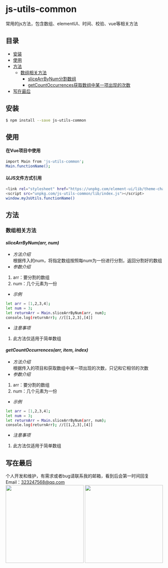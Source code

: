 # js-utils-common  
常用的js方法，包含数组、elementUI、时间、校验、vue等相关方法  
## 目录  
- [安装](#安装)  
- [使用](#使用)  
- [方法](#方法)  
  - [数组相关方法](#数组相关方法)   
    - [sliceArrByNum分割数组](#slicearrbynumarr-num)  
    - [getCountOccurrences获取数组中某一项出现的次数](#getcountoccurrencesarr-item-index)
- [写在最后](#写在最后)  
## 安装  
```sh
$ npm install --save js-utils-common
```  
## 使用  
#### 在Vue项目中使用
```sh
import Main from 'js-utils-common';
Main.functionName();
```  
#### 以JS文件方式引用
```sh
<link rel="stylesheet" href="https://unpkg.com/element-ui/lib/theme-chalk/index.css">
<script src="unpkg.com/js-utils-common/lib/index.js"></script>
window.myJsUtils.functionName()
```  
## 方法  
### 数组相关方法  
#### ***sliceArrByNum(arr, num)***  
- *方法介绍*  
根据传入的num，将指定数组按照每num为一份进行分割，返回分割好的数组  
- *参数介绍*  
1. arr：要分割的数组  
2. num：几个元素为一份  
- *示例*  
```sh
let arr = [1,2,3,4];
let num = 3;
let returnArr = Main.sliceArrByNum(arr, num);
console.log(returnArr); //[[1,2,3],[4]]
```  
- *注意事项*  
1. 此方法仅适用于简单数组  
#### ***getCountOccurrences(arr, item, index)***  
- *方法介绍*  
根据传入的项目和获取数组中某一项出现的次数，只记和它相邻的次数  
- *参数介绍*  
1. arr：要分割的数组  
2. num：几个元素为一份  
- *示例*  
```sh
let arr = [1,2,3,4];
let num = 3;
let returnArr = Main.sliceArrByNum(arr, num);
console.log(returnArr); //[[1,2,3],[4]]
```  
- *注意事项*  
1. 此方法仅适用于简单数组  
## 写在最后  
个人开发和维护，有需求或者bug请联系我的邮箱，看到后会第一时间回复   
Email：323247568@qq.com   
<img src="https://raw.githubusercontent.com/fcfcfc/myImg/master/wx.jpg" width="250px"/>
<img src="https://raw.githubusercontent.com/fcfcfc/myImg/master/zfb.jpg" width="250px"/>
